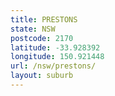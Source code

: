 ```yaml
---
title: PRESTONS
state: NSW
postcode: 2170
latitude: -33.928392
longitude: 150.921448
url: /nsw/prestons/
layout: suburb
---
```

